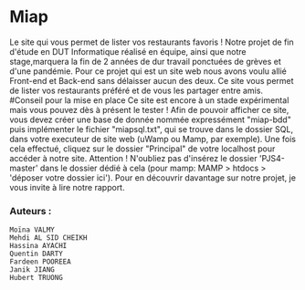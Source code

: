 # Miap
Le site qui vous permet de lister vos restaurants favoris !
Notre projet de fin d'étude en DUT Informatique réalisé en équipe, ainsi que notre stage,marquera la fin de 2 années de dur travail ponctuées de grèves et d'une pandémie. 
Pour ce projet qui est un site web nous avons voulu allié Front-end et Back-end sans délaisser aucun des deux.
Ce site vous permet de lister vos restaurants préféré et de vous les partager entre amis. 
#Conseil pour la mise en place
Ce site est encore à un stade expérimental mais vous pouvez dès à présent le tester !
Afin de pouvoir afficher ce site, vous devez créer une base de donnée nommée expressément "miap-bdd" puis implémenter le fichier "miapsql.txt", qui se trouve dans le dossier SQL, 
dans votre executeur de site web (uWamp ou Mamp, par exemple). Une fois cela effectué, cliquez sur le dossier "Principal" de votre localhost pour accéder à notre site. 
Attention ! N'oubliez pas d'insérez le dossier 'PJS4-master' dans le dossier dédié à cela (pour mamp: MAMP > htdocs > 'déposer votre dossier ici').
Pour en découvrir davantage sur notre projet, je vous invite à lire notre rapport.


### Auteurs :
```
Moïna VALMY
Mehdi AL SID CHEIKH
Hassina AYACHI
Quentin DARTY
Fardeen POOREEA
Janik JIANG
Hubert TRUONG
